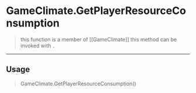 # GameClimate.GetPlayerResourceConsumption
> this function is a member of [[GameClimate]]
> this method can be invoked with `.`
-----
## Usage
> GameClimate.GetPlayerResourceConsumption()
